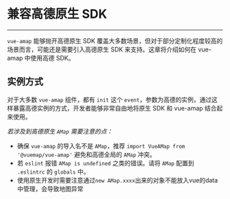 # 兼容高德原生 SDK

---

`vue-amap` 能够抛开高德原生 SDK 覆盖大多数场景，但对于部分定制化程度较高的场景而言，可能还是需要引入高德原生 SDK 来支持。这章将介绍如何在 vue-amap 中使用高德 SDK。


## 实例方式

对于大多数 `vue-amap` 组件，都有 `init` 这个 `event`，参数为高德的实例，通过这样暴露高德实例的方式，开发者能够非常自由地将原生 SDK 和 vue-amap 结合起来使用。


*若涉及到高德原生 `AMap` 需要注意的点：*

* 确保 `vue-amap` 的导入名不是 `AMap`，推荐 `import VueAMap from '@vuemap/vue-amap'` 避免和高德全局的 `AMap` 冲突。
* 若 `eslint` 报错 `AMap is undefined` 之类的错误。请将 `AMap` 配置到 `.eslintrc` 的 `globals` 中。
* 使用原生开发时需要注意通过`new AMap.xxxx`出来的对象不能放入vue的data中管理，会导致地图异常

<vuep template="#example"></vuep>

<script v-pre type="text/x-template" id="example">

  <template>
    <div class="amap-page-container">
      <el-amap  :center="center" :zoom="zoom" @init="init" class="amap-demo">
      </el-amap>
      <div class="toolbar">
        <button @click="add()">添加标号</button>
      </div>
    </div>
  </template>

  <style>
    .amap-demo {
      height: 300px;
    }
  </style>

  <script>
    module.exports = {
      data() {
        return {
          zoom: 12,
          center: [121.59996, 31.197646],
          map: null
        };
      },

      methods: {
        init(map) {
          let marker = new AMap.Marker({
            position: [121.59996, 31.197646]
          });
          map.add(marker);
          this.map = map;
          console.log('map init: ', map)
        },
        add() {
          let marker = new AMap.Marker({
            position: [121.59996, 31.177646]
          });
          this.map.add(marker);
        }
      }
    };
  </script>

</script>
